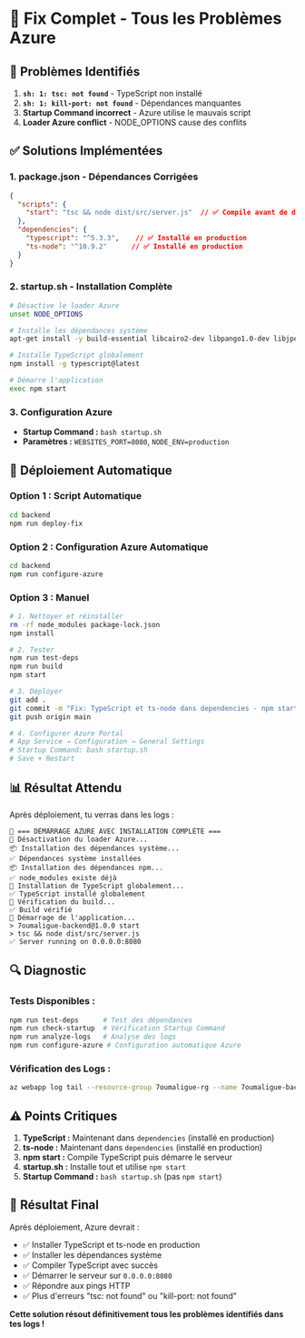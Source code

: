 # 🎯 Fix Complet - Tous les Problèmes Azure

## 🚨 Problèmes Identifiés

1. **`sh: 1: tsc: not found`** - TypeScript non installé
2. **`sh: 1: kill-port: not found`** - Dépendances manquantes
3. **Startup Command incorrect** - Azure utilise le mauvais script
4. **Loader Azure conflict** - NODE_OPTIONS cause des conflits

## ✅ Solutions Implémentées

### **1. package.json** - Dépendances Corrigées
```json
{
  "scripts": {
    "start": "tsc && node dist/src/server.js"  // ✅ Compile avant de démarrer
  },
  "dependencies": {
    "typescript": "^5.3.3",    // ✅ Installé en production
    "ts-node": "^10.9.2"      // ✅ Installé en production
  }
}
```

### **2. startup.sh** - Installation Complète
```bash
# Désactive le loader Azure
unset NODE_OPTIONS

# Installe les dépendances système
apt-get install -y build-essential libcairo2-dev libpango1.0-dev libjpeg-dev libgif-dev librsvg2-dev libpng-dev pkg-config curl git

# Installe TypeScript globalement
npm install -g typescript@latest

# Démarre l'application
exec npm start
```

### **3. Configuration Azure**
- **Startup Command :** `bash startup.sh`
- **Paramètres :** `WEBSITES_PORT=8080`, `NODE_ENV=production`

## 🚀 Déploiement Automatique

### **Option 1 : Script Automatique**
```bash
cd backend
npm run deploy-fix
```

### **Option 2 : Configuration Azure Automatique**
```bash
cd backend
npm run configure-azure
```

### **Option 3 : Manuel**
```bash
# 1. Nettoyer et réinstaller
rm -rf node_modules package-lock.json
npm install

# 2. Tester
npm run test-deps
npm run build
npm start

# 3. Déployer
git add .
git commit -m "Fix: TypeScript et ts-node dans dependencies - npm start compile et démarre"
git push origin main

# 4. Configurer Azure Portal
# App Service → Configuration → General Settings
# Startup Command: bash startup.sh
# Save + Restart
```

## 📊 Résultat Attendu

Après déploiement, tu verras dans les logs :
```
🚀 === DÉMARRAGE AZURE AVEC INSTALLATION COMPLÈTE ===
🔧 Désactivation du loader Azure...
📦 Installation des dépendances système...
✅ Dépendances système installées
📦 Installation des dépendances npm...
✅ node_modules existe déjà
🔧 Installation de TypeScript globalement...
✅ TypeScript installé globalement
🔨 Vérification du build...
✅ Build vérifié
🚀 Démarrage de l'application...
> 7oumaligue-backend@1.0.0 start
> tsc && node dist/src/server.js
✅ Server running on 0.0.0.0:8080
```

## 🔍 Diagnostic

### **Tests Disponibles :**
```bash
npm run test-deps      # Test des dépendances
npm run check-startup  # Vérification Startup Command
npm run analyze-logs   # Analyse des logs
npm run configure-azure # Configuration automatique Azure
```

### **Vérification des Logs :**
```bash
az webapp log tail --resource-group 7oumaligue-rg --name 7oumaligue-backend
```

## ⚠️ Points Critiques

1. **TypeScript :** Maintenant dans `dependencies` (installé en production)
2. **ts-node :** Maintenant dans `dependencies` (installé en production)
3. **npm start :** Compile TypeScript puis démarre le serveur
4. **startup.sh :** Installe tout et utilise `npm start`
5. **Startup Command :** `bash startup.sh` (pas `npm start`)

## 🎯 Résultat Final

Après déploiement, Azure devrait :
- ✅ Installer TypeScript et ts-node en production
- ✅ Installer les dépendances système
- ✅ Compiler TypeScript avec succès
- ✅ Démarrer le serveur sur `0.0.0.0:8080`
- ✅ Répondre aux pings HTTP
- ✅ Plus d'erreurs "tsc: not found" ou "kill-port: not found"

**Cette solution résout définitivement tous les problèmes identifiés dans tes logs !** 